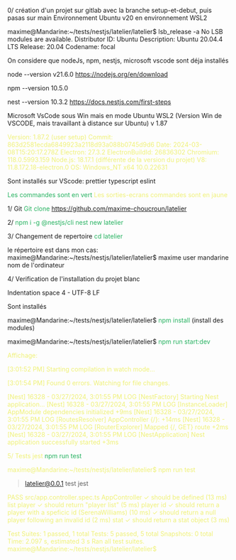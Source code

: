 0/ création d'un projet sur gitlab avec la branche setup-et-debut, puis pasas sur main
Environnement Ubuntu v20 en environnement WSL2

maxime@Mandarine:~/tests/nestjs/latelier/latelier$ lsb_release -a
No LSB modules are available.
Distributor ID: Ubuntu
Description:    Ubuntu 20.04.4 LTS
Release:        20.04
Codename:       focal


On considere que nodeJs, npm, nestjs, microsoft vscode sont déja installés

node --version
v21.6.0
https://nodejs.org/en/download

npm --version
10.5.0

nest --version
10.3.2
https://docs.nestjs.com/first-steps

Microsoft VsCode sous Win mais en mode Ubuntu WSL2
(Version Win de VSCODE, mais travaillant à distance sur Ubuntu)
v 1.87

<span style="color: #EFF177">
Version: 1.87.2 (user setup)
Commit: 863d2581ecda6849923a2118d93a088b0745d9d6
Date: 2024-03-08T15:20:17.278Z
Electron: 27.3.2
ElectronBuildId: 26836302
Chromium: 118.0.5993.159
Node.js: 18.17.1   (différente de la version du projet)
V8: 11.8.172.18-electron.0
OS: Windows_NT x64 10.0.22631
</span>

Sont installés sur VScode:
prettier
typescript
eslint

<span style="color: #26B260">Les commandes sont en vert</span>
<span style="color: #EFF177">Les sorties-ecrans commandes sont en jaune</span>

1/ Git
 <span style="color: #26B260">Git clone https://github.com/maxime-choucroun/latelier</span>

2/
 <span style="color: #26B260">npm i -g @nestjs/cli</span>
 <span style="color: #26B260">nest new latelier</span>



3/ Changement de repertoire 
<span style="color: #26B260">cd latelier</span>

le répertoire est dans mon cas:  maxime@Mandarine:~/tests/nestjs/latelier/latelier$
maxime user
mandarine nom de l'ordinateur


4/ Verification de l'installation du projet blanc

Indentation space 4 - UTF-8 LF

Sont installés



maxime@Mandarine:~/tests/nestjs/latelier/latelier$ <span style="color: #26B260">npm install</span>
(install des modules)

maxime@Mandarine:~/tests/nestjs/latelier/latelier$ <span style="color: #26B260">npm run start:dev</span>

<span style="color: #EFF177">
Affichage:

[3:01:52 PM] Starting compilation in watch mode...

[3:01:54 PM] Found 0 errors. Watching for file changes.

[Nest] 16328  - 03/27/2024, 3:01:55 PM     LOG [NestFactory] Starting Nest application...
[Nest] 16328  - 03/27/2024, 3:01:55 PM     LOG [InstanceLoader] AppModule dependencies initialized +9ms
[Nest] 16328  - 03/27/2024, 3:01:55 PM     LOG [RoutesResolver] AppController {/}: +14ms
[Nest] 16328  - 03/27/2024, 3:01:55 PM     LOG [RouterExplorer] Mapped {/, GET} route +2ms
[Nest] 16328  - 03/27/2024, 3:01:55 PM     LOG [NestApplication] Nest application successfully started +3ms
</span>

5/ Tests jest
 <span style="color: #26B260">npm run test</span>

<span style="color: #EFF177">
maxime@Mandarine:~/tests/nestjs/latelier/latelier$ npm run test 

> latelier@0.0.1 test
> jest

 PASS  src/app.controller.spec.ts
  AppController
    ✓ should be defined (13 ms)
    list player
      ✓ should return "player list" (5 ms)
    player id
      ✓ should return a player with a speficic id (SerenaWilliams) (10 ms)
      ✓ should return a null player following an invalid id  (2 ms)
    stat
      ✓ should return a stat object (3 ms)

Test Suites: 1 passed, 1 total
Tests:       5 passed, 5 total
Snapshots:   0 total
Time:        2.097 s, estimated 3 s
Ran all test suites.
maxime@Mandarine:~/tests/nestjs/latelier/latelier$ 
</span>